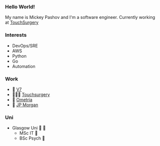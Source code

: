 ### Hello World!

My name is Mickey Pashov and I'm a software engineer.
Currently working at [TouchSurgery](https://touchsurgery.com)

### Interests

- DevOps/SRE
- AWS
- Python
- Go
- Automation

### Work

- 🤖 [V7](https://v7labs.com/) 
- 👩🏻‍⚕️ [Touchsurgery](https://digitalsurgery.com/) 
- 💌 [Ometria](https://ometria.com/) 
- 🏦 [JP Morgan](https://www.jpmorgan.com/global) 

### Uni

- Glasgow Uni 🏰 🏴󠁧󠁢󠁳󠁣󠁴󠁿
  * MSc IT 👾
  * BSc Psych 🔮

